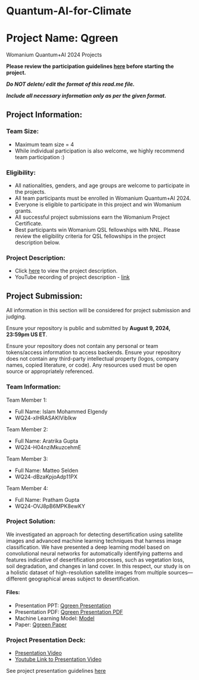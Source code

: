 # Quantum-AI-for-Climate
# Project Name: Qgreen
Womanium Quantum+AI 2024 Projects

**Please review the participation guidelines [here](https://github.com/womanium-quantum/Quantum-AI-2024) before starting the project.**

_**Do NOT delete/ edit the format of this read.me file.**_

_**Include all necessary information only as per the given format.**_

## Project Information:

### Team Size:
  - Maximum team size = 4
  - While individual participation is also welcome, we highly recommend team participation :)

### Eligibility:
  - All nationalities, genders, and age groups are welcome to participate in the projects.
  - All team participants must be enrolled in Womanium Quantum+AI 2024.
  - Everyone is eligible to participate in this project and win Womanium grants.
  - All successful project submissions earn the Womanium Project Certificate.
  - Best participants win Womanium QSL fellowships with NNL. Please review the eligibility criteria for QSL fellowships in the project description below.

### Project Description:
  - Click [here](https://drive.google.com/file/d/1yoY_venPkNStjcDu0Na0HYhgO6CvVYdM/view?usp=sharing) to view the project description.
  - YouTube recording of project description - [link](https://youtu.be/ka2RgUYo83c?si=MUb_dwTVfP1FV_47)

## Project Submission:
All information in this section will be considered for project submission and judging.

Ensure your repository is public and submitted by **August 9, 2024, 23:59pm US ET**.

Ensure your repository does not contain any personal or team tokens/access information to access backends. Ensure your repository does not contain any third-party intellectual property (logos, company names, copied literature, or code). Any resources used must be open source or appropriately referenced.

### Team Information:
Team Member 1:
- Full Name: Islam Mohammed Elgendy
- WQ24-xIHRASAKIVibIkw

Team Member 2:
- Full Name: Aratrika Gupta
- WQ24-H04nziMkuzcehmE

Team Member 3:
- Full Name: Matteo Selden
- WQ24-dBzaKpjoAdp11PX

Team Member 4:
- Full Name: Pratham Gupta
- WQ24-OVJ8pB6MPK8ewKY


### Project Solution:

We investigated an approach for detecting desertification using satellite images and advanced machine learning techniques that harness image classification. We have presented a deep learning model based on convolutional neural networks for automatically identifying patterns and features indicative of desertification processes, such as vegetation loss, soil degradation, and changes in land cover. In this respect, our study is on a holistic dataset of high-resolution satellite images from multiple sources— different geographical areas subject to desertification.

#### Files:
- Presentation PPT: [Qgreen Presentation](https://github.com/prathamgupta36/Qgreen/blob/main/Qgreen.pptx)
- Presentation PDF: [Qgreen Presentation PDF](https://github.com/prathamgupta36/Qgreen/blob/main/Qgreen_Presentation.pdf)
- Machine Learning Model: [Model](https://github.com/prathamgupta36/Qgreen/blob/main/model/Model.h5)
- Paper: [Qgreen Paper](https://github.com/prathamgupta36/Qgreen/blob/main/wq_project_on_climate.pdf)

### Project Presentation Deck:
- [Presentation Video](https://github.com/prathamgupta36/Qgreen/blob/main/Qgreen_video.mp4)
- [Youtube Link to Presentation Video](https://youtu.be/F2UhQ2oUzMQ)

See project presentation guidelines [here](https://docs.google.com/document/d/13nWF8AxFAfFYTWEYPT3BpPdYkqtxxSAjmuXj_zcMh-E/edit?usp=sharing)

